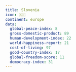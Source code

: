 ```yaml
---
title: Slovenia
icon: 🇸🇮
continent: europe
data:
  global-peace-index: 8
  gross-domestic-product: 89
  human-development-index: 22
  world-happiness-report: 21
  cost-of-living: 97
  good-country-index: 17
  global-freedom-score: 11
  democracy-index: 31
---
```

